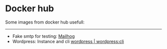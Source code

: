 # Docker hub

Some images from docker hub usefull:

---

- Fake smtp for testing: [Mailhog](https://hub.docker.com/r/mailhog/mailhog/)
- Wordpress: Instance and cli [wordpress | wordpress:cli](https://hub.docker.com/_/wordpress)